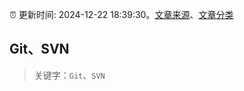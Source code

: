 :alarm_clock: 更新时间: 2024-12-22 18:39:30。[文章来源](/README.md)、[文章分类](/TAGS.md)

## Git、SVN


> 关键字：`Git`、`SVN`



